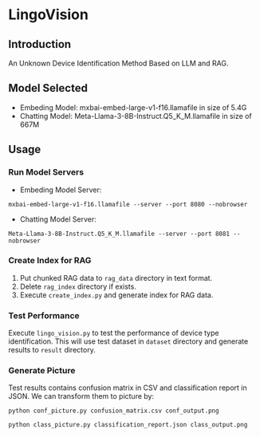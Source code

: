 # LingoVision

## Introduction

An Unknown Device Identification Method Based on LLM and RAG.

## Model Selected

* Embeding Model: mxbai-embed-large-v1-f16.llamafile in size of 5.4G
* Chatting Model: Meta-Llama-3-8B-Instruct.Q5_K_M.llamafile in size of 667M

## Usage

### Run Model Servers

* Embeding Model Server:

```
mxbai-embed-large-v1-f16.llamafile --server --port 8080 --nobrowser
```

* Chatting Model Server:

```
Meta-Llama-3-8B-Instruct.Q5_K_M.llamafile --server --port 8081 --nobrowser
```

### Create Index for RAG

1. Put chunked RAG data to `rag_data` directory in text format.
2. Delete `rag_index` directory if exists.
3. Execute `create_index.py` and generate index for RAG data.

### Test Performance

Execute `lingo_vision.py` to test the performance of device type identification. This will use test dataset in `dataset` directory and generate results to `result` directory.

### Generate Picture

Test results contains confusion matrix in CSV and classification report in JSON. We can transform them to picture by:

```
python conf_picture.py confusion_matrix.csv conf_output.png
```

```
python class_picture.py classification_report.json class_output.png
```